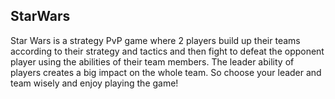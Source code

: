 ## StarWars

Star Wars is a strategy PvP game where 2 players build up their teams according to their strategy and tactics and then fight to defeat the opponent player using the abilities of their team members. The leader ability of players creates a big impact on the whole team. So choose your leader and team wisely and enjoy playing the game!